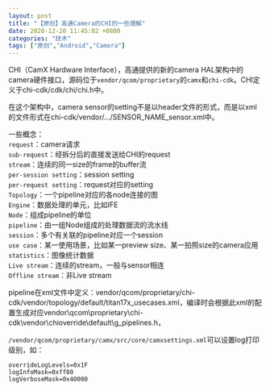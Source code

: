 ```yaml
---
layout: post
title: "【原创】高通Camera的CHI的一些理解"
date: 2020-12-20 11:45:02 +0800
categories: "技术"
tags: ["原创","Android","Camera"]
---
```

CHI（CamX Hardware Interface），高通提供的新的camera HAL架构中的camera硬件接口，源码位于`vendor/qcom/proprietary`的`camx`和`chi-cdk`。CHI定义于chi-cdk/cdk/chi/chi.h中。

在这个架构中，camera sensor的setting不是以header文件的形式，而是以xml的文件形式在chi-cdk/vendor/.../SENSOR_NAME_sensor.xml中。

一些概念：<br>
`request`：camera请求<br>
`sub-request`：经拆分后的直接发送给CHI的request<br>
`stream`：连续的同一size的frame的buffer流<br>
`per-session setting`：session setting<br>
`per-request setting`：request对应的setting<br>
`Topology`：一个pipeline对应的各node连接的图<br>
`Engine`：数据处理的单元，比如IFE<br>
`Node`：组成pipeline的单位<br>
`pipeline`：由一组Node组成的处理数据流的流水线<br>
`session`：多个有关联的pipeline对应一个session<br>
`use case`：某一使用场景，比如某一preview size、某一拍照size的camera应用<br>
`statistics`：图像统计数据<br>
`Live stream`：连续的stream，一般与sensor相连<br>
`Offline stream`：非Live stream<br>

pipeline在xml文件中定义：vendor/qcom/proprietary/chi-cdk/vendor/topology/default/titan17x_usecases.xml，编译时会根据此xml的配置生成对应vendor\qcom\proprietary\chi-cdk\vendor\chioverride\default\g_pipelines.h，

`/vendor/qcom/proprietary/camx/src/core/camxsettings.xml`可以设置log打印级别，如：
```
overrideLogLevels=0x1F
logInfoMask=0xff80
logVerboseMask=0x40000
```
